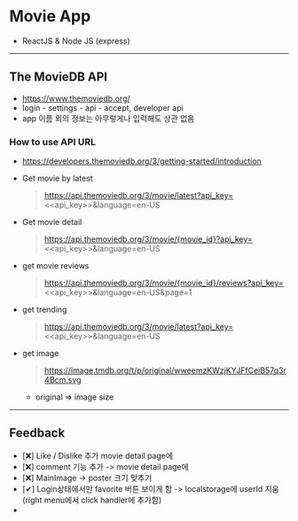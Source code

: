 # Movie App

- ReactJS & Node JS (express)

---

## The MovieDB API

- https://www.themoviedb.org/
- login - settings - api - accept, developer api
- app 이름 외의 정보는 아무렇게나 입력해도 상관 없음

### How to use API URL

- https://developers.themoviedb.org/3/getting-started/introduction

- Get movie by latest

  > https://api.themoviedb.org/3/movie/latest?api_key=<<api_key>>&language=en-US

- Get movie detail

  > https://api.themoviedb.org/3/movie/{movie_id}?api_key=<<api_key>>&language=en-US

- get movie reviews

  > https://api.themoviedb.org/3/movie/{movie_id}/reviews?api_key=<<api_key>>&language=en-US&page=1

- get trending

  > https://api.themoviedb.org/3/movie/latest?api_key=<<api_key>>&language=en-US

- get image
  > https://image.tmdb.org/t/p/original/wweemzKWzjKYJFfCeiB57q3r4Bcm.svg
  - original => image size

---

## Feedback

- [❌] Like / Dislike 추가 movie detail page에
- [❌] comment 기능 추가 -> movie detail page에
- [❌] MainImage -> poster 크기 맞추기
- [✔] Login상태에서만 favorite 버튼 보이게 함 -> localstorage에 userId 지움(right menu에서 click handler에 추가함)
-
